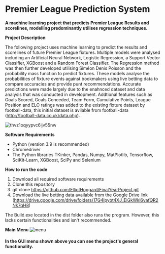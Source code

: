 # Premier League Prediction System
**A machine learning project that predicts Premier League Results and scorelines, modelling predominantly utilises regression techniques.**

**Project Description**

The following project uses machine learning to predict the results and scorelines of future Premier League fixtures. Multiple models were analysed including an Artificial Neural Network, Logistic Regression, a Support Vector Classifier, XGBoost and a Random Forest Classifier. The Regression method was then further developed utilising Siméon Denis Poisson and the probability mass function to predict fixtures. These models analyse the probabilities of fixture events against bookmakers using live betting data to compare accuracies and provide punt recommendations. Accurate predictions were made largely due to the enahnced dataset and data analysis that was conducted in development. Addtional features such as Goals Scored, Goals Conceded, Team Form, Cumulative Points, League Position and ELO ratings was added to the existing fixture dataset by football-data, this initial dataset is avilable from football-data (http://football-data.co.uk/data.php).

![thvz1oqyypvc6ijv55nw](https://user-images.githubusercontent.com/43520641/117686911-3adeb880-b1af-11eb-8cee-c07ae4299867.jpg)

**Software Requirements**

- Python (version 3.9 is recommended)
- Chromedriver
- The Python libraries TKinker, Pandas, Numpy, MatPlotlib, Tensorflow, SciKit-Learn, XGBoost, SciPy and Selenium

**How to run the code**

1. Download all required software requirements
2. Clone this repository
3. git clone https://github.com/ElliotHoggard/FinalYearProject.git
4. Download the live betting data available from the Google Drive link (https://drive.google.com/drive/folders/17G4Ipybt4XJ_EiGkWkl6vafQR2Nk7qH8)

The Build.exe located in the dist folder also runs the program. However, this lacks certain functionalities and isn't recommended.

**Main Menu**
![menu](https://user-images.githubusercontent.com/43520641/117599176-35e32000-b141-11eb-87f5-36abcfa914ee.PNG)


#### In the GUI menu shown above you can see the project's general functionality.
